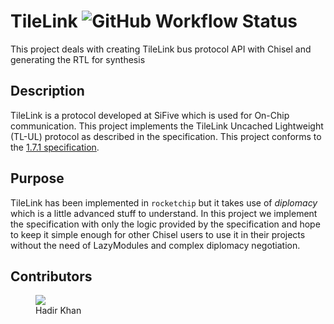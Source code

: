 # TileLink ![GitHub Workflow Status](https://img.shields.io/github/workflow/status/hadirkhan10/TileLink/test)
This project deals with creating TileLink bus protocol API with Chisel and generating the RTL for synthesis


## Description
TileLink is a protocol developed at SiFive which is used for On-Chip communication. This project implements the TileLink Uncached Lightweight (TL-UL) protocol as described in the specification. This project conforms to the [1.7.1 specification](https://sifive.cdn.prismic.io/sifive%2F57f93ecf-2c42-46f7-9818-bcdd7d39400a_tilelink-spec-1.7.1.pdf). 

## Purpose
TileLink has been implemented in `rocketchip` but it takes use of _diplomacy_ which is a little advanced stuff to understand. In this project we implement the specification with only the logic provided by the specification and hope to keep it simple enough for other Chisel users to use it in their projects without the need of LazyModules and complex diplomacy negotiation.

## Contributors 
<figure>
<a href="https://github.com/hadirkhan10">
  <img src="https://github.com/hadirkhan10.png?size=60">
</a>
  <br>
    <figcaption>Hadir Khan</figcaption>
</figure>
